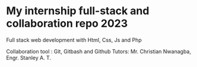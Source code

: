 # My internship full-stack and collaboration repo 2023

Full stack web development with Html, Css, Js and Php

Collaboration tool : Git, Gitbash and Github
Tutors: Mr. Christian Nwanagba, Engr. Stanley A. T.
